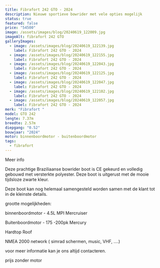 ```yaml
---
title: Fibrafort 242 GTO - 2024
description: Nieuwe sportieve bowrider met vele opties mogelijk
status: true
featured: false
price: "54500"
image: /assets/images/blog/20240619_122009.jpg
imageAlt: fibrafort 242 GTO
galleryImages:
  - image: /assets/images/blog/20240619_122139.jpg
    label: Fibrafort 242 GTO - 2024
  - image: /assets/images/blog/20240619_122155.jpg
    label: Fibrafort 242 GTO - 2024
  - image: /assets/images/blog/20240619_122043.jpg
    label: Fibrafort 242 GTO - 2024
  - image: /assets/images/blog/20240619_122125.jpg
    label: Fibrafort 242 GTO - 2024
  - image: /assets/images/blog/20240619_122047.jpg
    label: Fibrafort 242 GTO - 2024
  - image: /assets/images/blog/20240619_122102.jpg
    label: Fibrafort 242 GTO - 2024
  - image: /assets/images/blog/20240619_122057.jpg
    label: Fibrafort 242 GTO - 2024
merk: "Fibrafort "
model: GTO 242
lengte: 7.37m
breedte: 2.57m
diepgang: "0.52"
bouwjaar: "2024"
motor: binnenboordmotor - buitenboordmotor
tags:
  - fibrafort
---
```

Meer info

Deze prachtige Braziliaanse bowrider boot is CE gekeurd en volledig gebouwd met versterkte polyester. Deze boot is uitgerust met de mooie tijdsloze zwarte kleur. 



Deze boot kan nog helemaal samengesteld worden samen met de klant tot in de kleinste details. 



grootte mogelijkheden: 

binnenboordmotor - 4.5L MPI Mercruiser

Buitenboordmotor - 175 -200pk Mercury 

Hardtop Roof

NMEA 2000 network ( simrad schermen, music, VHF, ....)

voor meer informatie kan je ons altijd contacteren. 

prijs zonder motor
